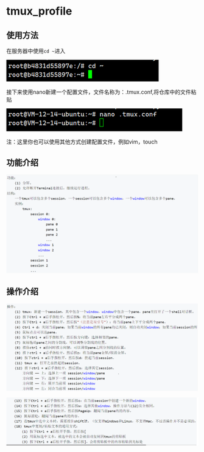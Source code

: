# tmux_profile
## 使用方法

在服务器中使用`cd ~`进入

![image-20230514185834965](.\picture\image-20230514185834965.png)

接下来使用nano新建一个配置文件，文件名称为：.tmux.conf,将仓库中的文件粘贴

![image-20230514190100916](.\picture\image-20230514190100916.png)

注：这里你也可以使用其他方式创建配置文件，例如vim，touch

## 功能介绍

![image-20230514190311874](.\picture\image-20230514190311874.png)

## 操作介绍

![image-20230514191038444](.\picture\image-20230514191038444.png)

![image-20230514191103474](.\picture\image-20230514191103474.png)

